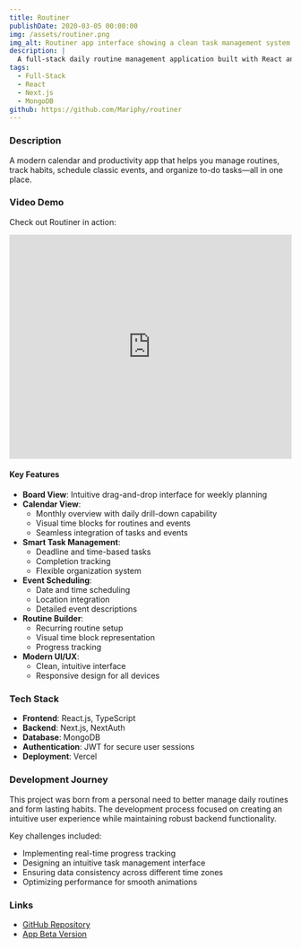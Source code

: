 ```yaml
---
title: Routiner 
publishDate: 2020-03-05 00:00:00
img: /assets/routiner.png
img_alt: Routiner app interface showing a clean task management system
description: |
  A full-stack daily routine management application built with React and Next.js, featuring task tracking, progress visualization, and habit formation support.
tags:
  - Full-Stack
  - React
  - Next.js
  - MongoDB
github: https://github.com/Mariphy/routiner
---
```


### Description

A modern calendar and productivity app that helps you manage routines, track habits, schedule classic events, and organize to-do tasks—all in one place.

### Video Demo
Check out Routiner in action:

<div class="video-container">
    <iframe 
        width="100%" 
        height="400" 
        src="https://www.youtube.com/embed/v4qOKFPPTkg" 
        title="Routiner App Demo" 
        frameborder="0" 
        allow="accelerometer; autoplay; clipboard-write; encrypted-media; gyroscope; picture-in-picture" 
        allowfullscreen>
    </iframe>
</div>

#### Key Features
- **Board View**: Intuitive drag-and-drop interface for weekly planning
- **Calendar View**: 
  - Monthly overview with daily drill-down capability
  - Visual time blocks for routines and events
  - Seamless integration of tasks and events
- **Smart Task Management**: 
  - Deadline and time-based tasks
  - Completion tracking
  - Flexible organization system
- **Event Scheduling**:
  - Date and time scheduling
  - Location integration
  - Detailed event descriptions
- **Routine Builder**:
  - Recurring routine setup
  - Visual time block representation
  - Progress tracking
- **Modern UI/UX**:
  - Clean, intuitive interface
  - Responsive design for all devices

### Tech Stack
- **Frontend**: React.js, TypeScript
- **Backend**: Next.js, NextAuth
- **Database**: MongoDB
- **Authentication**: JWT for secure user sessions
- **Deployment**: Vercel

### Development Journey
This project was born from a personal need to better manage daily routines and form lasting habits. The development process focused on creating an intuitive user experience while maintaining robust backend functionality.

Key challenges included:
- Implementing real-time progress tracking
- Designing an intuitive task management interface
- Ensuring data consistency across different time zones
- Optimizing performance for smooth animations

### Links
- <a href="https://github.com/Mariphy/routiner" target="_blank" rel="noopener noreferrer">GitHub Repository</a>
- <a href="https://routiner-lovat.vercel.app/" target="_blank" rel="noopener noreferrer">App Beta Version</a>
